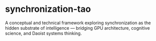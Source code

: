 # synchronization-tao
A conceptual and technical framework exploring synchronization as the hidden substrate of intelligence — bridging GPU architecture, cognitive science, and Daoist systems thinking.
